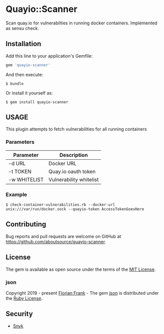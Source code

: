 # Quayio::Scanner

Scan quay.io for vulnerabilties in running docker containers. Implemented as sensu check.

## Installation

Add this line to your application's Gemfile:

```ruby
gem 'quayio-scanner'
```

And then execute:

    $ bundle

Or install it yourself as:

    $ gem install quayio-scanner

## USAGE

This plugin attempts to fetch vulnerabilities for all running containers

### Parameters

| Parameter     | Description             |
|---------------|-------------------------|
| -d URL        | Docker URL              |
| -t TOKEN      | Quay.io oauth token     |
| -w WHITELIST  | Vulnerability whitelist |

### Example

    $ check-container-vulnerabilities.rb --docker-url unix:///var/run/docker.sock --quayio-token AccessTokenGoesHere

## Contributing

Bug reports and pull requests are welcome on GitHub at https://github.com/aboutsource/quayio-scanner.

## License

The gem is available as open source under the terms of the [MIT License](http://opensource.org/licenses/MIT).

### json

Copyright 2019 - present [Florian Frank](mailto:flori@ping.de) - The gem [json](https://github.com/flori/json/) is distributed under the [Ruby License](LICENSE/json/LICENSE.txt).

## Security

- [Snyk](https://app.snyk.io/org/about-source/project/6eb2d381-87e7-49c4-a47f-ccad97f33ae3)
